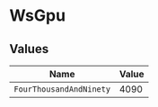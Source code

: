 # WsGpu


## Values

| Name                    | Value                   |
| ----------------------- | ----------------------- |
| `FourThousandAndNinety` | 4090                    |